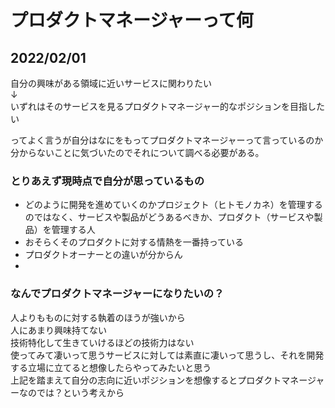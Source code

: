 # プロダクトマネージャーって何
## 2022/02/01
自分の興味がある領域に近いサービスに関わりたい  
↓  
いずれはそのサービスを見るプロダクトマネージャー的なポジションを目指したい  

ってよく言うが自分はなにをもってプロダクトマネージャーって言っているのか分からないことに気づいたのでそれについて調べる必要がある。  

### とりあえず現時点で自分が思っているもの
- どのように開発を進めていくのかプロジェクト（ヒトモノカネ）を管理するのではなく、サービスや製品がどうあるべきか、プロダクト（サービスや製品）を管理する人
- おそらくそのプロダクトに対する情熱を一番持っている
- プロダクトオーナーとの違いが分からん
- 

### なんでプロダクトマネージャーになりたいの？
人よりもものに対する執着のほうが強いから  
人にあまり興味持てない  
技術特化して生きていけるほどの技術力はない  
使ってみて凄いって思うサービスに対しては素直に凄いって思うし、それを開発する立場に立てると想像したらやってみたいと思う  
上記を踏まえて自分の志向に近いポジションを想像するとプロダクトマネージャーなのでは？という考えから  
